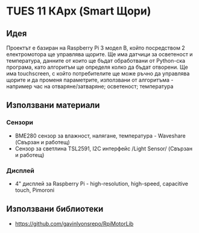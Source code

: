 # TUES 11 КАрх (Smart Щори)

## Идея

Проектът е базиран на Raspberry Pi 3 модел B, който посредством 2 електромотора ще управлява щорите. Ще има датчици за осветеност и температура, данните от които ще бъдат обработвани от Python-ска програма, като алгоритъм ще определя колко да бъдат отворени. Ще има touchscreen, с който потребителите ще може ръчно да управлява щорите и да променя параметрите, използвани от алгоритъма - например час на отваряне/затваряне; осветеност; температура

## Използвани материали

### Сензори

* BME280 сензор за влажност, налягане, температура - Waveshare (Свързан и работещ)
* Сензор за светлина TSL2591, I2C интерфейс /Light Sensor/ (Свързан и работещ)

### Дисплей

* 4" дисплей за Raspberry Pi - high-resolution, high-speed, capacitive touch, Pimoroni

## Използвани библиотеки

* https://github.com/gavinlyonsrepo/RpiMotorLib
